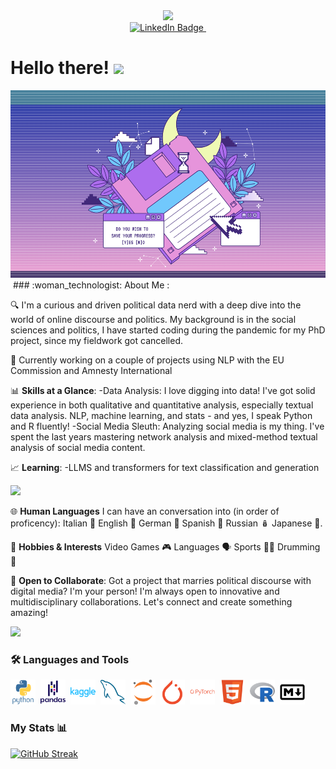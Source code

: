
<!--
**JessDataNLP/JessDataNLP** is a ✨ _special_ ✨ repository because its `README.md` (this file) appears on your GitHub profile.

Here are some ideas to get you started:

- 🔭 I’m currently working on ...
- 🌱 I’m currently learning ...
- 👯 I’m looking to collaborate on ...
- 🤔 I’m looking for help with ...
- 💬 Ask me about ...
- 📫 How to reach me: ...
- 😄 Pronouns: ...
- ⚡ Fun fact: ...
-->
<div id="header" align="center">
  <img src="https://media.giphy.com/media/QGoxu7KIgMPvKFP3ze/giphy.gif" width="250"/>
</div>

<div id="badges" style="text-align: center;">
  <a href="your-linkedin-URL">
    <img src="https://img.shields.io/badge/LinkedIn-blue?style=for-the-badge&logo=linkedin&logoColor=white" alt="LinkedIn Badge"/>
  </a>
  <img src="https://komarev.com/ghpvc/?username=JessDataNLP&style=flat-square&color=blue" alt=""/>
</div>

<h1>
  Hello there!
  <img src="https://media.giphy.com/media/hvRJCLFzcasrR4ia7z/giphy.gif" width="30px"/>
</h1>

<div align="lwft">

  <img src="wepik-gradient-file-vaporwave-desktop-wallpaper-20231228155529t287.png" width="900" height="300"/>
</div>

  <img src="https://komarev.com/ghpvc/?username=JessDataNLP&style=flat-square&color=blue" alt=""/>
</div>
### :woman_technologist: About Me :

🔍 I'm a curious and driven political data nerd with a deep dive into the world of online discourse and politics. My background is in the social sciences and politics, I have started coding during the pandemic for my PhD project, since my fieldwork got cancelled.

🔭 Currently working on a couple of projects using NLP with the EU Commission and Amnesty International

📊 **Skills at a Glance**:
    -Data Analysis: I love digging into data! I've got solid experience in both qualitative and quantitative analysis, especially textual data analysis. NLP, machine learning, and stats - and yes, I speak Python and R fluently!
    -Social Media Sleuth: Analyzing social media is my thing. I've spent the last years mastering network analysis and mixed-method textual analysis of social media content.

📈 **Learning**: 
  -LLMS and transformers for text classification and generation

<div>
     <img src="https://media.giphy.com/media/hvRJCLFzcasrR4ia7z/giphy.gif" width="30px"/>
</div>
  
🌐 **Human Languages** I can have an conversation into (in order of proficency): Italian :pizza: English :statue_of_liberty: German :pretzel: Spanish :ox: Russian :nesting_dolls: Japanese :sushi:.

🎉 **Hobbies & Interests** Video Games 🎮 Languages 🗣️  Sports :running_woman: Drumming :drum:

🤝 **Open to Collaborate**: Got a project that marries political discourse with digital media? I'm your person! I'm always open to innovative and multidisciplinary collaborations. Let's connect and create something amazing!

<div>
     <img src="https://media.giphy.com/media/hvRJCLFzcasrR4ia7z/giphy.gif" width="30px"/>
</div>

### :hammer_and_wrench: Languages and Tools
<div>
  <img src="https://github.com/devicons/devicon/blob/master/icons/python/python-original-wordmark.svg" title="Python" alt="Python" width="40" height="40"/>&nbsp;
  <img src="https://github.com/devicons/devicon/blob/master/icons/pandas/pandas-original-wordmark.svg" title="Pandas" alt="Pandas" width="40" height="40"/>&nbsp;
  <img src="https://github.com/devicons/devicon/blob/master/icons/kaggle/kaggle-original-wordmark.svg" title="Kaggle" alt="Kaggle" width="40" height="40"/>&nbsp;
  <img src="https://github.com/devicons/devicon/blob/master/icons/mysql/mysql-original.svg" title="mysql" alt="mysql" width="40" height="40"/>&nbsp;
  <img src="https://github.com/devicons/devicon/blob/master/icons/jupyter/jupyter-original.svg" title="jupyter" alt="jupyter" width="40" height="40"/>&nbsp;
  <img src="https://github.com/devicons/devicon/blob/master/icons/pytorch/pytorch-original.svg" title="pytorch" alt="pytorch" width="40" height="40"/>&nbsp;
  <img src="https://github.com/devicons/devicon/blob/master/icons/pytorch/pytorch-plain-wordmark.svg"  title="pytorch" alt="pytorch" width="40" height="40"/>&nbsp;
  <img src="https://github.com/devicons/devicon/blob/master/icons/html5/html5-original.svg" title="HTML5" alt="HTML" width="40" height="40"/>&nbsp;
  <img src="https://github.com/devicons/devicon/blob/master/icons/r/r-original.svg" title="r" alt="rt" width="40" height="40"/>&nbsp;
  <img src="https://github.com/devicons/devicon/blob/master/icons/markdown/markdown-original.svg" title="markdown" alt="markdown" width="40" height="40"/>&nbsp
</div>

### My Stats :bar_chart:
[![GitHub Streak](http://github-readme-streak-stats.herokuapp.com?user=JessDataNLP&theme=dark&background=000000)](https://git.io/streak-stats)
